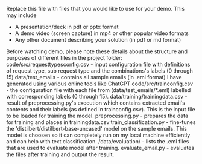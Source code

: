 Replace this file with files that you would like to use for your demo. This may include

- A presentation/deck in pdf or pptx format
- A demo video (screen capture) in mp4 or other popular video formats
- Any other document describing your solution (in pdf or md format)

Before watching demo, please note these details about the structure and purposes of different files in the project folder:
code/src/requesttypesconfig.csv - input configuration file with definitions of request type, sub request type and the combinations's labels (0 through 15)
data/test_emails - contains all sample emails (in .eml format) I have generated using various online tools like ChatGPT
code/src/trainconfig.csv - the configuration file with each file from (data/test_emails/*.eml) labelled with corresponding labels (0 through 15).
data/training/trainingdata.csv - result of preprocessing.py's execution which contains extracted email's contents and their labels (as defined in trainconfig.csv). This is the input file to be loaded for training the model.
preprocessing.py - prepares the data for training and places in trainingdata.csv
train_classification.py - fine-tunes the 'distilbert/distilbert-base-uncased' model on the sample emails. This model is choosen so it can completely run on my local machine efficiently and can help with text classification.
/data/evaluation/ - lists the .eml files that are used to evaluate model after training.
evaluate_email.py - evaluates the files after training and output the result.